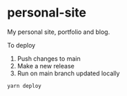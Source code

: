 # personal-site

My personal site, portfolio and blog.


To deploy
1. Push changes to main
2. Make a new release
3. Run on main branch updated locally
```bash
yarn deploy
```

